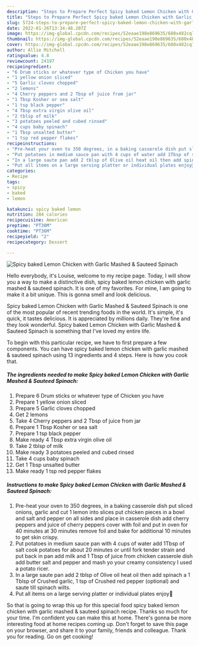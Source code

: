 ```yaml
---
description: "Steps to Prepare Perfect Spicy baked Lemon Chicken with Garlic Mashed &amp;amp; Sauteed Spinach"
title: "Steps to Prepare Perfect Spicy baked Lemon Chicken with Garlic Mashed &amp;amp; Sauteed Spinach"
slug: 5724-steps-to-prepare-perfect-spicy-baked-lemon-chicken-with-garlic-mashed-and-amp-sauteed-spinach
date: 2022-01-26T13:34:48.207Z
image: https://img-global.cpcdn.com/recipes/52eaae198e869635/680x482cq70/spicy-baked-lemon-chicken-with-garlic-mashed-sauteed-spinach-recipe-main-photo.jpg
thumbnail: https://img-global.cpcdn.com/recipes/52eaae198e869635/680x482cq70/spicy-baked-lemon-chicken-with-garlic-mashed-sauteed-spinach-recipe-main-photo.jpg
cover: https://img-global.cpcdn.com/recipes/52eaae198e869635/680x482cq70/spicy-baked-lemon-chicken-with-garlic-mashed-sauteed-spinach-recipe-main-photo.jpg
author: Allie Mitchell
ratingvalue: 4.8
reviewcount: 24197
recipeingredient:
- "6 Drum sticks or whatever type of Chicken you have"
- "1 yellow onion sliced"
- "5 Garlic cloves chopped"
- "2 lemons"
- "4 Cherry peppers and 2 Tbsp of juice from jar"
- "1 Tbsp Kosher or sea salt"
- "1 tsp black pepper"
- "4 Tbsp extra virgin olive oil"
- "2 tblsp of milk"
- "3 potatoes peeled and cubed rinsed"
- "4 cups baby spinach"
- "1 Tbsp unsalted butter"
- "1 tsp red pepper flakes"
recipeinstructions:
- "Pre-heat your oven to 350 degrees, in a baking casserole dish put sliced onions, garlic and cut 1 lemon into slices put chicken pieces in a bowl and salt and pepper on all sides and place in casserole dish add cherry peppers and juice of cherry peppers cover with foil and put in oven for 40 minutes at 30 minutes remove foil and bake for additional 10 minutes to get skin crispy."
- "Put potatoes in medium sauce pan with 4 cups of water add 1Tbsp of salt cook potatoes for about 20 minutes or until fork tender strain and put back in pan add milk and 1 Tbsp of juice from chicken casserole dish add butter salt and pepper and mash yo your creamy consistency I used a potato ricer."
- "In a large saute pan add 2 tblsp of Olive oil heat oil then add spinach a 1 Tblsp of Crushed garlic, 1 tsp of Crushed red pepper (optional) and saute till spinach wilts."
- "Put all items on a large serving platter or individual plates enjoy🤗"
categories:
- Recipe
tags:
- spicy
- baked
- lemon

katakunci: spicy baked lemon 
nutrition: 284 calories
recipecuisine: American
preptime: "PT30M"
cooktime: "PT36M"
recipeyield: "2"
recipecategory: Dessert

---
```



![Spicy baked Lemon Chicken with Garlic Mashed &amp; Sauteed Spinach](https://img-global.cpcdn.com/recipes/52eaae198e869635/680x482cq70/spicy-baked-lemon-chicken-with-garlic-mashed-sauteed-spinach-recipe-main-photo.jpg)

Hello everybody, it's Louise, welcome to my recipe page. Today, I will show you a way to make a distinctive dish, spicy baked lemon chicken with garlic mashed &amp; sauteed spinach. It is one of my favorites. For mine, I am going to make it a bit unique. This is gonna smell and look delicious.



Spicy baked Lemon Chicken with Garlic Mashed &amp; Sauteed Spinach is one of the most popular of recent trending foods in the world. It's simple, it's quick, it tastes delicious. It is appreciated by millions daily. They're fine and they look wonderful. Spicy baked Lemon Chicken with Garlic Mashed &amp; Sauteed Spinach is something that I've loved my entire life.


To begin with this particular recipe, we have to first prepare a few components. You can have spicy baked lemon chicken with garlic mashed &amp; sauteed spinach using 13 ingredients and 4 steps. Here is how you cook that.

<!--inarticleads1-->

##### The ingredients needed to make Spicy baked Lemon Chicken with Garlic Mashed &amp; Sauteed Spinach:

1. Prepare 6 Drum sticks or whatever type of Chicken you have
1. Prepare 1 yellow onion sliced
1. Prepare 5 Garlic cloves chopped
1. Get 2 lemons
1. Take 4 Cherry peppers and 2 Tbsp of juice from jar
1. Prepare 1 Tbsp Kosher or sea salt
1. Prepare 1 tsp black pepper
1. Make ready 4 Tbsp extra virgin olive oil
1. Take 2 tblsp of milk
1. Make ready 3 potatoes peeled and cubed rinsed
1. Take 4 cups baby spinach
1. Get 1 Tbsp unsalted butter
1. Make ready 1 tsp red pepper flakes




<!--inarticleads2-->

##### Instructions to make Spicy baked Lemon Chicken with Garlic Mashed &amp; Sauteed Spinach:

1. Pre-heat your oven to 350 degrees, in a baking casserole dish put sliced onions, garlic and cut 1 lemon into slices put chicken pieces in a bowl and salt and pepper on all sides and place in casserole dish add cherry peppers and juice of cherry peppers cover with foil and put in oven for 40 minutes at 30 minutes remove foil and bake for additional 10 minutes to get skin crispy.
1. Put potatoes in medium sauce pan with 4 cups of water add 1Tbsp of salt cook potatoes for about 20 minutes or until fork tender strain and put back in pan add milk and 1 Tbsp of juice from chicken casserole dish add butter salt and pepper and mash yo your creamy consistency I used a potato ricer.
1. In a large saute pan add 2 tblsp of Olive oil heat oil then add spinach a 1 Tblsp of Crushed garlic, 1 tsp of Crushed red pepper (optional) and saute till spinach wilts.
1. Put all items on a large serving platter or individual plates enjoy🤗




So that is going to wrap this up for this special food spicy baked lemon chicken with garlic mashed &amp; sauteed spinach recipe. Thanks so much for your time. I'm confident you can make this at home. There's gonna be more interesting food at home recipes coming up. Don't forget to save this page on your browser, and share it to your family, friends and colleague. Thank you for reading. Go on get cooking!

